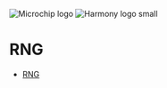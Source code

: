 ![Microchip logo](https://raw.githubusercontent.com/wiki/Microchip-MPLAB-Harmony/Microchip-MPLAB-Harmony.github.io/images/microchip_logo.png)
![Harmony logo small](https://raw.githubusercontent.com/wiki/Microchip-MPLAB-Harmony/Microchip-MPLAB-Harmony.github.io/images/microchip_mplab_harmony_logo_small.png)

# RNG

- [RNG](https://onlinedocs.microchip.com/oxy/GUID-09251AF5-BCD7-427A-ACCD-98C7C2FE3879-en-US-3/GUID-9DCB4726-47FE-4115-BCCE-FD086FB1470E.html)


